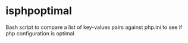 # isphpoptimal
Bash script to compare a list of key-values pairs  against php.ini to see if php configuration is optimal
